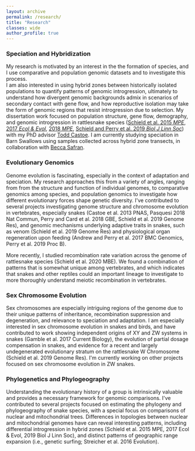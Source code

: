 ```yaml
---
layout: archive
permalink: /research/
title: "Research"
classes: wide
author_profile: true
---
```


### Speciation and Hybridization

My research is motivated by an interest in the the formation of species, and I use comparative and population genomic datasets and to investigate this process.  
I am also interested in using hybrid zones between historically isolated populations to quantify patterns of genomic introgression, ultimately to understand how divergent genomic
backgrounds admix in scenarios of secondary contact with gene flow, and how reproductive isolation may take the form of genomic regions that resist introgression due to selection.
My dissertation work focused on population structure, gene flow, demography, and genomic introgression in rattlesnake species ([Schield et al. 2015 *MPE*](https://drewschield.github.io/pubs/2015SchieldMPE.pdf), [2017 *Ecol & Evol*](https://drewschield.github.io/pubs/2017SchieldEcolEvol.pdf), [2018 *MPE*](https://drewschield.github.io/pubs/Schield2018MPE.pdf), [Schield and Perry et al. 2019 *Biol J Linn Soc*](https://drewschield.github.io/pubs/SchieldPerry2019BiolJLinnSoc.pdf)) with my PhD advisor [Todd Castoe](http://www.castoelaboratory.org/people/toddcastoe/). 
I am currently studying speciation in Barn Swallows using samples collected across hybrid zone transects, in collaboration with [Becca Safran](http://www.safran-lab.com/current-members.html).<br>

### Evolutionary Genomics

Genome evolution is fascinating, especially in the context of adaptation and speciation. My research approaches this from a variety of angles, 
ranging from from the structure and function of individual genomes, to comparative genomics among species, and population genomics to investigate how 
different evolutionary forces shape genetic diversity. I've contributed to several projects investigating genome structure and chromosome evolution in 
vertebrates, especially snakes (Castoe et al. 2013 PNAS, Pasquesi 2018 Nat Commun, Perry and Card et al. 2018 GBE, Schield et al. 2019 Genome Res), and genomic mechanisms underlying adaptive
traits in snakes, such as venom (Schield et al. 2019 Genome Res) and physiological organ regeneration upon feeding (Andrew and Perry et al. 2017 BMC Genomics, Perry et al. 2019 Proc B).<br>

More recently, I studied recombination rate variation across the genome of rattlesnake species (Schield et al. 2020 MBE). We found a combination of patterns that
is somewhat unique among vertebrates, and which indicates that snakes and other reptiles could an important lineage to investigate to more thoroughly understand
meiotic recombination in vertebrates.<br>

### Sex Chromosome Evolution

Sex chromosomes are especially intriguing regions of the genome due to their unique patterns of inheritance, recombination suppression and degeneration, and relevance to speciation and adaptation.
I am especially interested in sex chromosome evolution in snakes and birds, and have contributed to work showing independent origins of XY and ZW systems in snakes (Gamble et al. 2017 Current Biology), the evolution
of partial dosage compensation in snakes, and evidence for a recent and largely undegenerated evolutionary stratum on the rattlesnake W Chromosome (Schield et al. 2019 Genome Res). I'm currently working on other 
projects focused on sex chromosome evolution in ZW snakes.<br>

### Phylogenetics and Phylogeography

Understanding the evolutionary history of a group is intrinsically valuable and provides a necessary framework for genomic comparisons.
I've contributed to several projects focused on estimating the phylogeny and phylogeography of snake species, with a special focus on 
comparisons of nuclear and mitochondrial trees. Differences in topologies between nuclear and mitochondrial genomes have can reveal interesting
patterns, including differential introgression in hybrid zones (Schield et al. 2015 MPE, 2017 Ecol & Evol, 2019 Biol J Linn Soc), and distinct patterns of geographic range expansion 
(i.e., genetic surfing; Streicher et al. 2016 Evolution).
